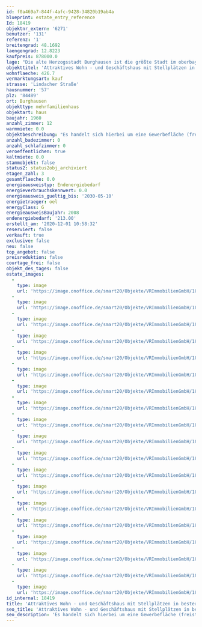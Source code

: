 ```yaml
---
id: f0a469a7-844f-4afc-9428-34820b19ab4a
blueprint: estate_entry_reference
Id: 18419
objektnr_extern: '6271'
benutzer: '131'
referenz: '1'
breitengrad: 48.1692
laengengrad: 12.8223
kaufpreis: 878000.0
lage: "Die alte Herzogsstadt Burghausen ist die größte Stadt im oberbayerischen Landkreis Altötting. Sie liegt an der Salzach, die hier die Grenze zu Österreich bildet. Auf einem Höhenzug über der Altstadt erstreckt sich die Burg zu Burghausen, die mit 1051 Metern Länge die längste Burganlage der Welt ist. \r\n\r\nBurghausen mit rund 11.000 Chemie-Beschäftigten ist der bedeutendste Standort des bayerischen Chemiedreiecks. Hier befinden sich neben dem weltweit größten Standort der Wacker Chemie AG weitere international operierende Unternehmen wie z. B. OMV Deutschland GmbH, Borealis Polymere GmbH sowie Produktionsstandorte der Linde AG und der Vinnolit GmbH & Co. KG. \r\n\r\nVerkehr: \r\nDie Blaue Route, die Bundesstraße 20 (Straubing – Berchtesgaden), führt durch das Stadtgebiet von Burghausen. Die B 20 verbindet die Stadt auch mit der Bundesstraße 12 (München – Passau) bzw. der Bundesautobahn 94. Ein Endbahnhof der Bahnstrecke Mühldorf–Burghausen bindet die Stadt an den Eisenbahnverkehr an."
objekttitel: 'Attraktives Wohn - und Geschäftshaus mit Stellplätzen in bester Lage von Burghausen'
wohnflaeche: 426.7
vermarktungsart: kauf
strasse: 'Lindacher Straße'
hausnummer: '57'
plz: '84489'
ort: Burghausen
objekttyp: mehrfamilienhaus
objektart: haus
baujahr: 1960
anzahl_zimmer: 12
warmmiete: 0.0
objektbeschreibung: "Es handelt sich hierbei um eine Gewerbefläche (freistehend) im Erdgeschoss, einer großen Maisonette Wohnung, und 2 Wohnungen verteilt auf 1.OG mit Balkon und 2.OG. Das Objekt verfügt zudem über einen großen Garten und eine Garage. \r\nLaut Energieausweis, verfügt diese Immobilie eine Nutzfläche von ca. 426,70 m².\r\n\r\nParkmöglichkeiten bzw. Stellplätze sind direkt vor dem Objekt vorhanden.\r\n\r\nDie Einheiten teilen sich wie folgt auf:\r\n\r\nGewerbefläche, bisher genutzt als Friseursalon im EG, diese kann in Wohnraum umgewandelt werden:\r\n\r\n1 Gewerberaum mit einer Fläche von ca. 80 m²  -  freistehend\r\n\r\nMaisonette Wohnung (EG, 1.OG u. 2.OG):\r\n\r\n4-Zimmer Maisonette Wohnung mit Balkon und Wintergarten mit einer Wohnfläche von ca. 110 m².\r\n\r\nFreistehend, wurde bisher von der Eigentümerin genutzt.\r\n\r\nWohnung 1. OG:\r\n\r\n3 Zimmer Wohnung mit Balkon und einer Wohnfläche von ca. 95.09 m² mit einem Kellerabteil von ca. 23.45 m² .\r\n\r\nDie Wohnung ist gut vermietet:\r\n\r\nMonatliche Kaltmiete:            540 €  \r\nGaragenmiete monatlich:        35 € \r\nNebenkosten:                        135 € \r\nMonatliche Gesamtmiete: €   710 €\r\n\r\nWohnung 2. OG: \r\n\r\n3,5 Zimmer Wohnung mit einer Wohnfläche von ca. 74,00 m² mit einem Kellerabteil von ca. 14,64 m² . \r\n\r\nFreistehend, wurde bisher als Ferienwohnung genutzt, die Möblierung kann auf Wunsch gerne übernommen werden.\r\n\r\n\r\nZur Allgemeinen Nutzung ist ein Wasch bzw. Trockenraum im Objekt vorhanden."
anzahl_badezimmer: 0
anzahl_schlafzimmer: 0
veroeffentlichen: true
kaltmiete: 0.0
stammobjekt: false
status2: status2obj_archiviert
etagen_zahl: 3
gesamtflaeche: 0.0
energieausweistyp: Endenergiebedarf
energieverbrauchskennwert: 0.0
energieausweis_gueltig_bis: '2030-05-10'
energietraeger: oel
energyClass: G
energieausweisBaujahr: 2008
endenergiebedarf: '213.00'
erstellt_am: '2020-12-01 10:58:32'
reserviert: false
verkauft: true
exclusive: false
neu: false
top_angebot: false
preisreduktion: false
courtage_frei: false
objekt_des_tages: false
estate_images:
  -
    type: image
    url: 'https://image.onoffice.de/smart20/Objekte/VRImmobilienGmbH/18419/ea35eb31-1954-471d-89ba-2e01e4cfbde1.jpg'
  -
    type: image
    url: 'https://image.onoffice.de/smart20/Objekte/VRImmobilienGmbH/18419/53873acd-81cd-481f-93a8-9fd5ecca4358.jpg'
  -
    type: image
    url: 'https://image.onoffice.de/smart20/Objekte/VRImmobilienGmbH/18419/03d5c13c-30ea-44e3-98ed-c0616e7e674e.jpg'
  -
    type: image
    url: 'https://image.onoffice.de/smart20/Objekte/VRImmobilienGmbH/18419/6540461e-1985-402d-8f24-057d5314ae22.jpg'
  -
    type: image
    url: 'https://image.onoffice.de/smart20/Objekte/VRImmobilienGmbH/18419/a039ae1b-757a-4be2-ab06-36b3d52d3789.jpg'
  -
    type: image
    url: 'https://image.onoffice.de/smart20/Objekte/VRImmobilienGmbH/18419/1c91cd85-2beb-4499-bc2a-356cda54570c.jpg'
  -
    type: image
    url: 'https://image.onoffice.de/smart20/Objekte/VRImmobilienGmbH/18419/2995af87-49f7-4568-bf9d-92212b0b872c.jpg'
  -
    type: image
    url: 'https://image.onoffice.de/smart20/Objekte/VRImmobilienGmbH/18419/db3d665d-4ad8-44ad-bc48-e19af3f3d68c.jpg'
  -
    type: image
    url: 'https://image.onoffice.de/smart20/Objekte/VRImmobilienGmbH/18419/681437c0-4898-4660-a4c4-2e0685fb7cf8.jpg'
  -
    type: image
    url: 'https://image.onoffice.de/smart20/Objekte/VRImmobilienGmbH/18419/146678fb-4720-4227-b9e9-535b125ed481.jpg'
  -
    type: image
    url: 'https://image.onoffice.de/smart20/Objekte/VRImmobilienGmbH/18419/2b5f9629-4130-4d37-8837-89ad3988af17.jpg'
  -
    type: image
    url: 'https://image.onoffice.de/smart20/Objekte/VRImmobilienGmbH/18419/c744c899-280a-4303-8257-3ed8d1424dda.jpg'
  -
    type: image
    url: 'https://image.onoffice.de/smart20/Objekte/VRImmobilienGmbH/18419/d556b86f-607a-441c-8efe-8c0bf60e7c69.jpg'
  -
    type: image
    url: 'https://image.onoffice.de/smart20/Objekte/VRImmobilienGmbH/18419/30e0f02f-a74f-43c0-8230-6f21b8246a86.jpg'
  -
    type: image
    url: 'https://image.onoffice.de/smart20/Objekte/VRImmobilienGmbH/18419/d5c6ce9a-40eb-4b51-8eff-b7b86ff72332.jpg'
  -
    type: image
    url: 'https://image.onoffice.de/smart20/Objekte/VRImmobilienGmbH/18419/c0d1b513-bbcb-4e48-ade7-bd86bd08cf26.jpg'
  -
    type: image
    url: 'https://image.onoffice.de/smart20/Objekte/VRImmobilienGmbH/18419/64236afd-74ce-4a79-a40b-aace02b25ffc.jpg'
  -
    type: image
    url: 'https://image.onoffice.de/smart20/Objekte/VRImmobilienGmbH/18419/838b8fe4-e1e1-40b3-b314-ee0b40b7b762.jpg'
  -
    type: image
    url: 'https://image.onoffice.de/smart20/Objekte/VRImmobilienGmbH/18419/1d339c54-a58e-44d7-b5bf-9963cb35f30c.jpg'
id_internal: 18419
title: 'Attraktives Wohn - und Geschäftshaus mit Stellplätzen in bester Lage von Burghausen'
seo_title: 'Attraktives Wohn - und Geschäftshaus mit Stellplätzen in bester Lage von Burghausen'
seo_description: 'Es handelt sich hierbei um eine Gewerbefläche (freistehend) im Erdgeschoss, einer großen Maisonette Wohnung, und 2 Wohnungen verteilt auf 1.OG mit Balkon und '
---
```

